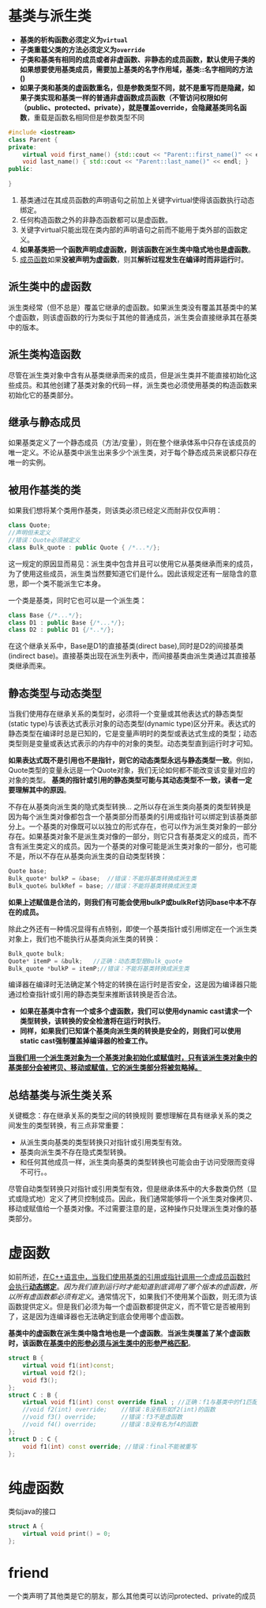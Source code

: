 # 基类与派生类

- **基类的析构函数必须定义为`virtual`**
- **子类重载父类的方法必须定义为`override`**
- **子类和基类有相同的成员或者非虚函数、非静态的成员函数，默认使用子类的如果想要使用基类成员，需要加上基类的名字作用域，基类::名字相同的方法()**
- **如果子类和基类的虚函数重名，但是参数类型不同，就不是重写而是隐藏，如果子类实现和基类一样的普通非虚函数成员函数（不管访问权限如何（public、protected、private），就是覆盖override，会隐藏基类同名函数**，重载是函数名相同但是参数类型不同

```cpp
#include <iostream>
class Parent {
private:
    virtual void first_name() {std::cout << "Parent::first_name()" << endl;}
    void last_name() { std::cout << "Parent::last_name()" << endl; }
public:
    
}
```



1. 基类通过在其成员函数的声明语句之前加上关键字virtual使得该函数执行动态绑定。
2. 任何构造函数之外的非静态函数都可以是虚函数。
3. 关键字virtual只能出现在类内部的声明语句之前而不能用于类外部的函数定义。
4. **如果基类把一个函数声明成虚函数，则该函数在派生类中隐式地也是虚函数**。
5. <u>成员函数</u>如果**没被声明为虚函数**，则其**解析过程发生在编译时而非运行**时。



## 派生类中的虚函数

派生类经常（但不总是）覆盖它继承的虚函数。如果派生类没有覆盖其基类中的某个虚函数，则该虚函数的行为类似于其他的普通成员，派生类会直接继承其在基类中的版本。

## 派生类构造函数

尽管在派生类对象中含有从基类继承而来的成员，但是派生类并不能直接初始化这些成员。和其他创建了基类对象的代码一样，派生类也必须使用基类的构造函数来初始化它的基类部分。

## 继承与静态成员

如果基类定义了一个静态成员（方法/变量），则在整个继承体系中只存在该成员的唯一定义。不论从基类中派生出来多少个派生类，对于每个静态成员来说都只存在唯一的实例。



## 被用作基类的类

如果我们想将某个类用作基类，则该类必须已经定义而耐非仅仅声明：

```cpp
class Quote;
//声明但未定义
//错误：Quote必须被定义
class Bulk_quote : public Quote { /*...*/};
```

这一规定的原因显而易见：派生类中包含并且可以使用它从基类继承而来的成员，为了使用这些成员，派生类当然要知道它们是什么。因此该规定还有一层隐含的意思，即一个类不能派生它本身。

一个类是基类，同时它也可以是一个派生类：

```cpp
class Base {/*...*/};
class D1 : public Base {/*...*/};
class D2 : public D1 {/*..*/};
```

在这个继承关系中，Base是D1的直接基类(direct base),同时是D2的间接基类(indirect base)。直接基类出现在派生列表中，而间接基类由派生类通过其直接基类继承而来。



## 静态类型与动态类型

当我们使用存在继承关系的类型时，必须将一个变量或其他表达式的静态类型(static type)与该表达式表示对象的动态类型(dynamic type)区分开来。表达式的静态类型在编译时总是已知的，它是变量声明时的类型或表达式生成的类型；动态类型则是变量或表达式表示的内存中的对象的类型。动态类型直到运行时才可知。

**如果表达式既不是引用也不是指针，则它的动态类型永远与静态类型一致**。例如，Quote类型的变量永远是一个Quote对象，我们无论如何都不能改变该变量对应的对象的类型。
**基类的指针或引用的静态类型可能与其动态类型不一致，读者一定要理解其中的原因**。

不存在从基类向派生类的隐式类型转换…
之所以存在派生类向基类的类型转换是因为每个派生类对像都包含一个基类部分而基类的引用或指针可以绑定到该基类部分上。一个基类的对像既可以以独立的形式存在，也可以作为派生类对象的一部分存在。如果基类对象不是派生类对像的一部分，则它只含有基类定义的成员，而不含有派生类定义的成员。因为一个基类的对像可能是派生类对象的一部分，也可能不是，所以不存在从基类向派生类的自动类型转换：

```cpp
Quote base;
Bulk_quote* bulkP = &base;  //错误：不能将基类转换成派生类
Bulk_quote& bulkRef = base; //错误：不能将基类转换成派生类
```

**如果上述赋值是合法的，则我们有可能会使用bulkP或bulkRef访问base中本不存在的成员。**

除此之外还有一种情况显得有点特别，即使一个基类指针或引用绑定在一个派生类
对象上，我们也不能执行从基类向派生类的转换：

```cpp
Bulk_quote bulk;
Quote* itemP = &bulk;	//正确：动态类型是Bulk_quote
Bulk_quote *bulkP = itemP;//错误：不能将基类转换成派生类
```

编译器在编译时无法确定某个特定的转换在运行时是否安全，这是因为编译器只能通过检查指针或引用的静态类型来推断该转换是否合法。

* **如果在基类中含有一个或多个虚函数，我们可以使用dynamic cast请求一个类型转换，该转换的安全检渣将在运行时执行**。
* **同样，如果我们已知谋个基类向派生类的转换是安全的，则我们可以使用static cast强制覆盖掉编译器的检查工作。**

**<u>当我们用一个派生类对象为一个基类对象初始化或赋值时，只有该派生类对象中的基类部分会被拷贝、移动或赋值，它的派生类部分将被忽略掉。</u>**



## 总结基类与派生类关系

关键概念：存在继承关系的类型之间的转换规则
要想理解在具有继承关系的类之间发生的类型转换，有三点非常重要：

* 从派生类向基类的类型转换只对指针或引用类型有效。
* 基类向派生类不存在隐式类型转换。
* 和任何其他成员一样，派生类向基类的类型转换也可能会由于访问受限而变得不可行。。

尽管自动类型转换只对指针或引用类型有效，但是继承体系中的大多数类仍然（显式或隐式地）定义了拷贝控制成员。因此，我们通常能够将一个派生类对像拷贝、移动或赋值给一个基类对像。不过需要注意的是，这种操作只处理派生类对像的基类部分。



# 虚函数

如前所述，<u>在C++语言中，当我们使用基类的引用或指针调用一个虚成员函数时会执行**动态绑定**</u>。*因为我们直到运行时才能知道到底调用了哪个版本的虚函数，所以所有虚函数都必须有定义*。通常情况下，如果我们不使用某个函数，则无须为该函数提供定义。但是我们必须为每一个虚函数都提供定义，而不管它是否被用到了，这是因为连编译器也无法确定到底会使用哪个虚函数。

**基类中的虚函数在派生类中隐含地也是一个虚函数**。**当派生类覆盖了某个虚函数时，该函数在<u>基类中的形参必须与派生类中的形参严格匹配</u>**。

```cpp
struct B {
	virtual void f1(int)const;
	virtual void f2();
	void f3();
};
struct C : B {
	virtual void f1(int) const override final ; //正确：f1与基类中的f1匹配
	//void f2(int) override; 	//错误：B没有形如f2(int)的函数
	//void f3() override;		//错误：f3不是虚函数
	//void f4() override;		//错误：B没有名为f4的函数
};
struct D : C {
	void f1(int) const override; //错误：final不能被重写
};

```



# 纯虚函数

类似java的接口

```cpp
struct A {
	virtual void print() = 0;
};
```



# friend

一个类声明了其他类是它的朋友，那么其他类可以访问protected、private的成员